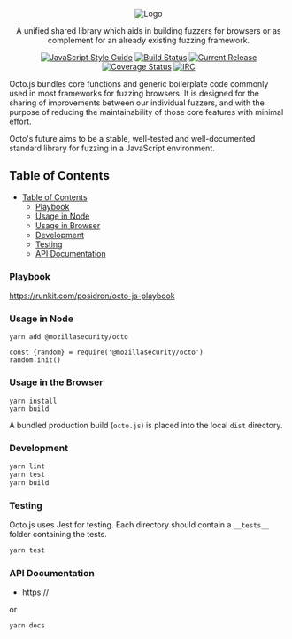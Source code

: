 <p align="center">
  <img src="https://github.com/posidron/posidron.github.io/raw/master/static/images/octo.png" alt="Logo" />
</p>

<p align="center">
A unified shared library which aids in building fuzzers for browsers or as complement for an already existing fuzzing framework.
</p>

<p align="center">
<a href="https://standardjs.com"><img src="https://img.shields.io/badge/code_style-standard-brightgreen.svg" alt="JavaScript Style Guide"></a>
<a href="https://travis-ci.org/MozillaSecurity/octo"><img src="https://api.travis-ci.org/MozillaSecurity/octo.svg?branch=master" alt="Build Status"></a>
<a href="https://img.shields.io/github/release/mozillasecurity/octo.svg"><img src="https://img.shields.io/github/release/mozillasecurity/octo.svg" alt="Current Release"></a>
<a href="https://coveralls.io/github/MozillaSecurity/octo?branch=master"><img src="https://coveralls.io/repos/github/MozillaSecurity/octo/badge.svg?branch=master" alt="Coverage Status"></a>
<a href="https://www.irccloud.com/invite?channel=%23fuzzing&amp;hostname=irc.mozilla.org&amp;port=6697&amp;ssl=1"><img src="https://img.shields.io/badge/IRC-%23fuzzing-1e72ff.svg?style=flat" alt="IRC"></a>
</p>

Octo.js bundles core functions and generic boilerplate code commonly used in most frameworks for fuzzing browsers. It is designed for the sharing of improvements between our individual fuzzers, and with the purpose of reducing the maintainability of those core features with minimal effort.

Octo's future aims to be a stable, well-tested and well-documented standard library for fuzzing in a JavaScript environment.

## Table of Contents

- [Table of Contents](#table-of-contents)
  - [Playbook](#playbook)
  - [Usage in Node](#usage-in-node)
  - [Usage in Browser](#usage-in-browser)
  - [Development](#development)
  - [Testing](#testing)
  - [API Documentation](#api-documentation)

### Playbook

https://runkit.com/posidron/octo-js-playbook

### Usage in Node

```
yarn add @mozillasecurity/octo
```

```
const {random} = require('@mozillasecurity/octo')
random.init()
```

### Usage in the Browser

```
yarn install
yarn build
```

A bundled production build (`octo.js`) is placed into the local `dist` directory.

### Development

```bash
yarn lint
yarn test
yarn build
```

### Testing

Octo.js uses Jest for testing. Each directory should contain a `__tests__` folder containing the tests.

```bash
yarn test
```

### API Documentation

- https://

or

```
yarn docs
```

